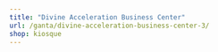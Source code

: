 ```yaml
---
title: "Divine Acceleration Business Center"
url: /ganta/divine-acceleration-business-center-3/
shop: kiosque
---
```

